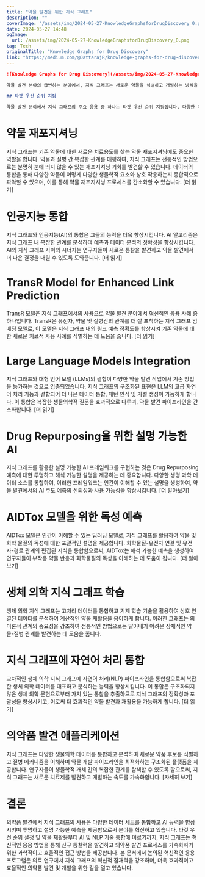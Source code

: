 ```yaml
---
title: "약물 발견을 위한 지식 그래프"
description: ""
coverImage: "/assets/img/2024-05-27-KnowledgeGraphsforDrugDiscovery_0.png"
date: 2024-05-27 14:48
ogImage: 
  url: /assets/img/2024-05-27-KnowledgeGraphsforDrugDiscovery_0.png
tag: Tech
originalTitle: "Knowledge Graphs for Drug Discovery"
link: "https://medium.com/@DattarajR/knowledge-graphs-for-drug-discovery-e1485d368fbd"
---
```



```markdown
![Knowledge Graphs for Drug Discovery](/assets/img/2024-05-27-KnowledgeGraphsforDrugDiscovery_0.png)

약물 발견 분야의 급변하는 분야에서, 지식 그래프는 새로운 약물을 식별하고 개발하는 방식을 변형하는 강력한 인실리코 도구로 발전하고 있습니다. 방대하고 다양한 데이터셋을 통합함으로써, 지식 그래프는 생물 엔티티간의 숨겨진 관계를 발견하고, 약물 발견 분야에서 더 정확한 예측과 효율적인 프로세스를 가능하게 합니다. 이 기사는 이 분야에서 지식 그래프가 가져온 다양한 최근 응용 및 혁신에 대해 탐구합니다.

## 타겟 우선 순위 지정

약물 발견 분야에서 지식 그래프의 주요 응용 중 하나는 타겟 우선 순위 지정입니다. 다양한 데이터셋을 통합함으로써, 지식 그래프는 연구자들이 약물 개발을 위해 생물학적 타겟을 식별하고 우선 순위를 지정할 수 있도록 합니다. 데이터의 상호 연결된 특성은 유전자, 단백질, 경로 및 질병 사이의 복잡한 관계를 이해하는 데 도움이 되어, 추구해야 할 타겟에 대해 보다 정보에 기초한 결정을 내릴 수 있게 합니다. [더 읽기]
```

<div class="content-ad"></div>

# 약물 재포지셔닝

지식 그래프는 기존 약물에 대한 새로운 치료용도를 찾는 약물 재포지셔닝에도 중요한 역할을 합니다. 약물과 질병 간 복잡한 관계를 매핑하여, 지식 그래프는 전통적인 방법으로는 분명히 눈에 띄지 않을 수 있는 재포지셔닝 기회를 발견할 수 있습니다. 데이터의 통합을 통해 다양한 약물이 어떻게 다양한 생물학적 요소와 상호 작용하는지 종합적으로 파악할 수 있으며, 이를 통해 약물 재포지셔닝 프로세스를 간소화할 수 있습니다. [더 읽기]

# 인공지능 통합

지식 그래프와 인공지능(AI)의 통합은 그들의 능력을 더욱 향상시킵니다. AI 알고리즘은 지식 그래프 내 복잡한 관계를 분석하여 예측과 데이터 분석의 정확성을 향상시킵니다. AI와 지식 그래프 사이의 시너지는 연구자들이 새로운 통찰을 발견하고 약물 발견에서 더 나은 결정을 내릴 수 있도록 도와줍니다. [더 읽기]

<div class="content-ad"></div>

# TransR Model for Enhanced Link Prediction

TransR 모델은 지식 그래프에서의 사용으로 약물 발견 분야에서 혁신적인 응용 사례 중 하나입니다. TransR은 유전자, 약물 및 질병간의 관계를 더 잘 포착하는 지식 그래프 임베딩 모델로, 이 모델은 지식 그래프 내의 링크 예측 정확도를 향상시켜 기존 약물에 대한 새로운 치료적 사용 사례를 식별하는 데 도움을 줍니다. [더 읽기]

# Large Language Models Integration

지식 그래프와 대형 언어 모델 (LLMs)의 결합이 다양한 약물 발견 작업에서 기존 방법을 능가하는 것으로 입증되었습니다. 지식 그래프의 구조화된 표현은 LLM의 고급 자연어 처리 기능과 결합되어 더 나은 데이터 통합, 패턴 인식 및 가설 생성이 가능하게 합니다. 이 통합은 복잡한 생물의학적 질문을 효과적으로 다루며, 약물 발견 파이프라인을 간소화합니다. [더 읽기]

<div class="content-ad"></div>

# Drug Repurposing을 위한 설명 가능한 AI

지식 그래프를 활용한 설명 가능한 AI 프레임워크를 구현하는 것은 Drug Repurposing 예측에 대한 투명하고 해석 가능한 설명을 제공하는 데 중요합니다. 다양한 생명 과학 데이터 소스를 통합하여, 이러한 프레임워크는 인간이 이해할 수 있는 설명을 생성하여, 약물 발견에서의 AI 주도 예측의 신뢰성과 사용 가능성을 향상시킵니다. [더 알아보기]

# AIDTox 모델을 위한 독성 예측

AIDTox 모델은 인간이 이해할 수 있는 딥러닝 모델로, 지식 그래프를 활용하여 약물 및 화학 물질의 독성에 대한 포괄적인 설명을 제공합니다. 화학물질-유전자 연결 및 유전자-경로 관계의 편집된 지식을 통합함으로써, AIDTox는 해석 가능한 예측을 생성하여 연구자들이 부작용 약물 반응과 화학물질의 독성을 이해하는 데 도움이 됩니다. [더 알아보기]

<div class="content-ad"></div>

# 생체 의학 지식 그래프 학습

생체 의학 지식 그래프는 고처리 데이터를 통합하고 기계 학습 기술을 활용하여 상호 연결된 데이터를 분석하여 계산적인 약물 재활용을 용이하게 합니다. 이러한 그래프는 의미론적 관계의 중요성을 강조하여 전통적인 방법으로는 알아내기 어려운 잠재적인 약물-질병 관계를 발견하는 데 도움을 줍니다.

# 지식 그래프에 자연어 처리 통합

교차적인 생체 의학 지식 그래프에 자연어 처리(NLP) 파이프라인을 통합함으로써 복잡한 생체 의학 데이터를 대표하고 분석하는 능력을 향상시킵니다. 이 통합은 구조화되지 않은 생체 의학 문헌으로부터 가치 있는 통찰을 추출하므로 지식 그래프의 정확성과 포괄성을 향상시키고, 이로써 더 효과적인 약물 발견과 재활용을 가능하게 합니다. [더 읽기]

<div class="content-ad"></div>

# 의약품 발견 애플리케이션

지식 그래프는 다양한 생물의학 데이터를 통합하고 분석하여 새로운 약품 후보를 식별하고 질병 메커니즘을 이해하며 약물 개발 파이프라인을 최적화하는 구조화된 플랫폼을 제공합니다. 연구자들이 생물학적 개체 간의 복잡한 관계를 탐색할 수 있도록 함으로써, 지식 그래프는 새로운 치료제를 발견하고 개발하는 속도를 가속화합니다. [자세히 보기]

# 결론

의약품 발견에서 지식 그래프의 사용은 다양한 데이터 세트를 통합하고 AI 능력을 향상시키며 투명하고 설명 가능한 예측을 제공함으로써 분야를 혁신하고 있습니다. 타깃 우선 순위 설정 및 약물 재활용부터 AI 및 NLP 기술 통합에 이르기까지, 지식 그래프는 혁신적인 응용 방법을 통해 신규 통찰력을 발견하고 의약품 발견 프로세스를 가속화하기 위한 과학적이고 효율적인 접근 방법을 제공합니다. 본 문서에서 논의된 혁신적인 응용 프로그램은 의료 연구에서 지식 그래프의 혁신적 잠재력을 강조하며, 더욱 효과적이고 효율적인 의약품 발견 및 개발을 위한 길을 열고 있습니다.